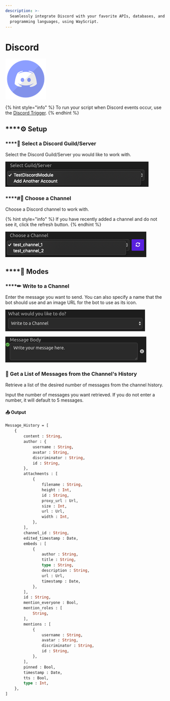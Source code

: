 ```yaml
---
description: >-
  Seamlessly integrate Discord with your favorite APIs, databases, and
  programming languages, using WayScript.
---
```


# Discord

![Interact with Discord channels using the WayScript bot.](../../.gitbook/assets/discord%20%281%29%20%282%29%20%282%29%20%282%29.png)

{% hint style="info" %}
To run your script when Discord events occur, use the [Discord Trigger](../triggers/discord-trigger.md).
{% endhint %}

## \*\*\*\*⚙ **Setup**

### \*\*\*\*🔎 **Select a Discord Guild/Server**

Select the Discord Guild/Server you would like to work with.

![](../../.gitbook/assets/img1.png)

### \*\*\*\*\#⃣ **Choose a Channel**

Choose a Discord channel to work with.

{% hint style="info" %}
If you have recently added a channel and do not see it, click the refresh button.
{% endhint %}

![](../../.gitbook/assets/img2%20%284%29.png)

## \*\*\*\*🤖 **Modes**

### \*\*\*\*✏ **Write to a Channel**

Enter the message you want to send. You can also specify a name that the bot should use and an image URL for the bot to use as its icon.

![](../../.gitbook/assets/img3%20%284%29.png)

![](../../.gitbook/assets/img4.png)

### 💬 Get a List of Messages from the Channel's History

Retrieve a list of the desired number of messages from the channel history.

Input the number of messages you want retrieved. If you do not enter a number, it will default to 5 messages.

#### 📤 Output

```graphql
Message_History = [
    {
        content : String, 
        author : {
            username : String, 
            avatar : String, 
            discriminator : String, 
            id : String,
        },
        attachments : [
            {
                filename : String, 
                height : Int, 
                id : String, 
                proxy_url : Url, 
                size : Int, 
                url : Url, 
                width : Int, 
            },
        ],
        channel_id : String, 
        edited_timestamp : Date, 
        embeds : [
            {
                author : String, 
                title : String, 
                type : String, 
                description : String, 
                url : Url, 
                timestamp : Date,
            },
        ],
        id : String, 
        mention_everyone : Bool, 
        mention_roles : [
            String, 
        ],
        mentions : [
            {
                username : String, 
                avatar : String,
                discriminator : String, 
                id : String,
            },
        ],
        pinned : Bool, 
        timestamp : Date, 
        tts : Bool, 
        type : Int, 
    },
]
```

